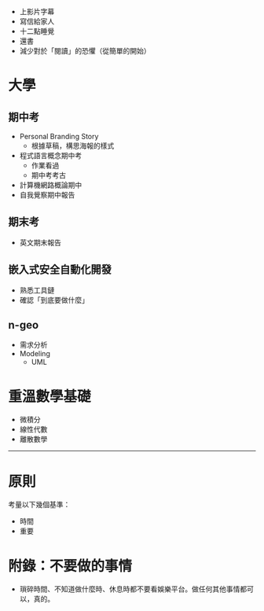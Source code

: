  - 上影片字幕
- 寫信給家人
- 十二點睡覺
- 還書
- 減少對於「閱讀」的恐懼（從簡單的開始）

# 大學

## 期中考
- Personal Branding Story
	- 根據草稿，構思海報的樣式
- 程式語言概念期中考
	- 作業看過
	- 期中考考古
- 計算機網路概論期中
- 自我覺察期中報告

## 期末考
- 英文期末報告

## 嵌入式安全自動化開發
- 熟悉工具鏈
- 確認「到底要做什麼」

## n-geo
-  需求分析
- Modeling
	- UML

# 重溫數學基礎
- 微積分
- 線性代數
- 離散數學

---
# 原則
考量以下幾個基準：
- 時間
- 重要

# 附錄：不要做的事情
- 瑣碎時間、不知道做什麼時、休息時都不要看娛樂平台。做任何其他事情都可以，真的。
